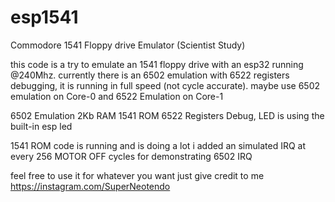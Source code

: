 # esp1541
Commodore 1541 Floppy drive Emulator (Scientist Study)

this code is a try to emulate an 1541 floppy drive with an esp32 running @240Mhz. currently there is an 6502 emulation with 6522 registers debugging, it is running in full speed (not cycle accurate). maybe use 6502 emulation on Core-0 and 6522 Emulation on Core-1

6502 Emulation 2Kb RAM 1541 ROM 6522 Registers Debug, LED is using the built-in esp led

1541 ROM code is running and is doing a lot i added an simulated IRQ at every 256 MOTOR OFF cycles for demonstrating 6502 IRQ

feel free to use it for whatever you want just give credit to me https://instagram.com/SuperNeotendo
